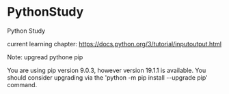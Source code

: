 # PythonStudy
Python Study

current learning chapter:
https://docs.python.org/3/tutorial/inputoutput.html

Note:
upgread pythone pip

You are using pip version 9.0.3, however version 19.1.1 is available.
You should consider upgrading via the 'python -m pip install --upgrade pip' command.